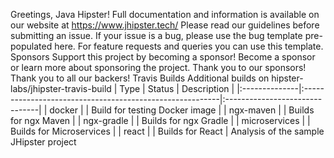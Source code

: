 Greetings, Java Hipster! Full documentation and information is available on our website at https://www.jhipster.tech/ Please read our guidelines before submitting an issue. If your issue is a bug, please use the bug template pre-populated here. For feature requests and queries you can use this template. Sponsors Support this project by becoming a sponsor! Become a sponsor or learn more about sponsoring the project. Thank you to our sponsors! Thank you to all our backers! Travis Builds Additional builds on hipster-labs/jhipster-travis-build | Type | Status | Description | |:--------------|:---------------------------------------------------------|:-------------------------------| | docker | | Build for testing Docker image | | ngx-maven | | Builds for ngx Maven | | ngx-gradle | | Builds for ngx Gradle | | microservices | | Builds for Microservices | | react | | Builds for React | Analysis of the sample JHipster project